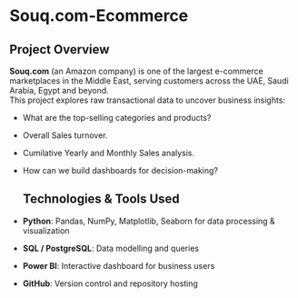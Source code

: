# Souq.com-Ecommerce
 
## Project Overview  
**Souq.com** (an Amazon company) is one of the largest e-commerce marketplaces in the Middle East, serving customers across the UAE, Saudi Arabia, Egypt and beyond.  
This project explores raw transactional data to uncover business insights:  
- What are the top-selling categories and products?  
- Overall Sales turnover.  
- Cumilative Yearly and Monthly Sales analysis. 
- How can we build dashboards for decision-making?

  ## Technologies & Tools Used  
- **Python**: Pandas, NumPy, Matplotlib, Seaborn for data processing & visualization  
- **SQL / PostgreSQL**: Data modelling and queries  
- **Power BI**: Interactive dashboard for business users  
- **GitHub**: Version control and repository hosting

